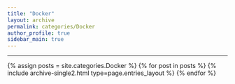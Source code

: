 ```yaml
---
title: "Docker"
layout: archive
permalink: categories/Docker
author_profile: true
sidebar_main: true
---
```


<!-- 공백이 포함되어 있는 카테고리 이름의 경우 site.categories['a b c'] 이런식으로! -->

---

{% assign posts = site.categories.Docker %}
{% for post in posts %} {% include archive-single2.html type=page.entries_layout %} {% endfor %}
